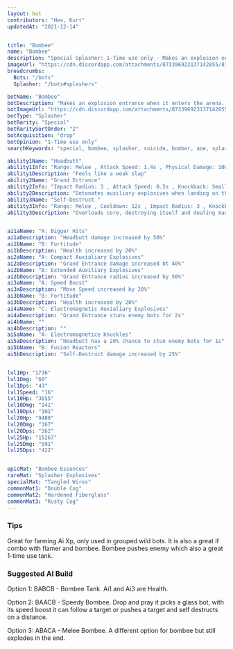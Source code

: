 ```yaml
---
layout: bot
contributors: "Hex, Kurt"
updatedAt: "2021-12-14"


title: "Bombee"
name: "Bombee"
description: "Special Splasher: 1-Time use only - Makes an explosion entrance when it enters the arena. Self-destructs when fully charged"
imageUrl: "https://cdn.discordapp.com/attachments/873396923137142855/873397789688729670/bombee.png"
breadcrumbs:
  Bots: "/bots"
  Splasher: "/bots#splashers"

botName: "Bombee"
botDescription: "Makes an explosion entrance when it enters the arena. Self-destructs when fully charged"
botImageUrl: "https://cdn.discordapp.com/attachments/873396923137142855/873397789688729670/bombee.png"
botType: "Splasher"
botRarity: "Special"
botRaritySortOrder: "2"
botAcquisition: "drop"
botOpinion: "1-Time use only"
searchKeywords: "special, bombee, splasher, suicide, bomber, aoe, splash, weak, 1, useless"

ability1Name: "Headbutt"
ability1Info: "Range: Melee , Attack Speed: 1.4s , Physical Damage: 100%"
ability1Description: "Feels like a weak slap"
ability2Name: "Grand Entrance"
ability2Info: "Impact Radius: 3 , Attack Speed: 0.5s , Knockback: Small , Energy Damage: 500%"
ability2Description: "Detonates auxiliary explosives when landing on the battlefield"
ability3Name: "Self-Destruct "
ability3Info: "Range: Melee , Cooldown: 12s , Impact Radius: 3 , Knockback: Small , Energy Damage: 1333%"
ability3Description: "Overloads core, destroying itself and dealing massive damage to nearby enemies."


ai1aName: "A: Bigger Hits"
ai1aDescription: "Headbutt damage increased by 50%"
ai1bName: "B: Fortitude"
ai1bDescription: "Health increased by 20%"
ai2aName: "A: Compact Auxialiary Explosives"
ai2aDescription: "Grand Entrance damage increased bt 40%"
ai2bName: "B: Extended Auxiliary Explosives"
ai2bDescription: "Grand Entrance radius increased by 50%"
ai3aName: "A: Speed Boost"
ai3aDescription: "Move Speed increased by 20%"
ai3bName: "B: Fortitude"
ai3bDescription: "Health increased by 20%"
ai4aName: "C: Electromagnetic Auxialiary Explosives"
ai4aDescription: "Grand Entrance stuns enemy bots for 2s"
ai4bName: ""
ai4bDescription: ""
ai5aName: "A: Electromagnetice Knuckles"
ai5aDescription: "Headbutt has a 20% chance to stun enemy bots for 1s"
ai5bName: "B: Fusion Reactors"
ai5bDescription: "Self-Destruct damage increased by 25%"


lvl1Hp: "1736"
lvl1Dmg: "60"
lvl1Dps: "43"
lvl1Speed: "16"
lvl10Hp: "3655"
lvl10Dmg: "141"
lvl10Dps: "101"
lvl20Hp: "9480"
lvl20Dmg: "367"
lvl20Dps: "262"
lvl25Hp: "15267"
lvl25Dmg: "591"
lvl25Dps: "422"


epicMat: "Bombee Essences"
rareMat: "Splasher Explosives"
specialMat: "Tangled Wires"
commonMat1: "Double Cog"
commonMat2: "Hardened Fiberglass"
commonMat3: "Rusty Cog"
---
```


### Tips
Great for farming Ai Xp, only used in grouped wild bots. It is also a great if combo with flamer and bombee. Bombee pushes enemy which also a great 1-time use tank.

### Suggested AI Build
Option 1: BABCB - Bombee Tank. Ai1 and Ai3 are Health.

Option 2: BAACB - Speedy Bombee. Drop and pray it picks a glass bot, with its speed boost it can follow a target or pushes a target and self destructs on a distance.

Option 3: ABACA - Melee Bombee. A different option for bombee but still explodes in the end. 
